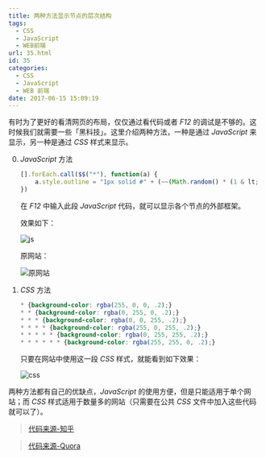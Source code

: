 ```yaml
---
title: 两种方法显示节点的层次结构
tags:
  - CSS
  - JavaScript
  - WEB前端
url: 35.html
id: 35
categories:
  - CSS
  - JavaScript
  - WEB 前端
date: 2017-06-15 15:09:19
---
```


有时为了更好的看清网页的布局，仅仅通过看代码或者 _F12_ 的调试是不够的。这时候我们就需要一些「黑科技」。这里介绍两种方法，一种是通过 _JavaScript_ 来显示，另一种是通过 _CSS_ 样式来显示。

<!-- more -->

0.  _JavaScript_ 方法

    ```javascript
    [].forEach.call($$("*"), function(a) {
        a.style.outline = "1px solid #" + (~~(Math.random() * (1 & lt; & lt; 24))).toString(16)
    })
    ```

    在 _F12_ 中输入此段 _JavaScript_ 代码，就可以显示各个节点的外部框架。

    效果如下：

    ![js](https://ooo.0o0.ooo/2017/06/15/594230a99e355.png)

    原网站：

    ![原网站](https://ooo.0o0.ooo/2017/06/15/594230a9285a6.png)

1.  _CSS_ 方法

    ```css
    * {background-color: rgba(255, 0, 0, .2);}
    * * {background-color: rgba(0, 255, 0, .2);}
    * * * {background-color: rgba(0, 0, 255, .2);}
    * * * * {background-color: rgba(255, 0, 255, .2);}
    * * * * * {background-color: rgba(0, 255, 255, .2);}
    * * * * * * {background-color: rgba(255, 255, 0, .2);}
    ```

    只要在网站中使用这一段 _CSS_ 样式，就能看到如下效果：

    ![css](https://ooo.0o0.ooo/2017/06/15/594230a9a0f03.png)



两种方法都有自己的优缺点，_JavaScript_ 的使用方便，但是只能适用于单个网站；而 _CSS_ 样式适用于数量多的网站（只需要在公共 _CSS_ 文件中加入这些代码就可以了）。

> [代码来源-知乎](https://www.zhihu.com/question/27432017/answer/40621923)

> [代码来源-Quora](https://www.quora.com/What-are-the-most-interesting-HTML-JS-DOM-CSS-hacks-that-most-web-developers-dont-know-about/answer/Gajus-Kuizinas)
